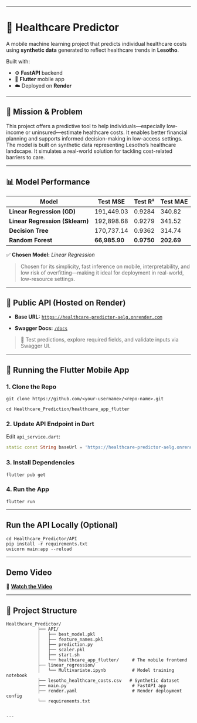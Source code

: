 
---

# 🧠 Healthcare Predictor

A mobile machine learning project that predicts individual healthcare costs using **synthetic data** generated to reflect healthcare trends in **Lesotho**.

Built with:

* ⚙️ **FastAPI** backend
* 📱 **Flutter** mobile app
* ☁️ Deployed on **Render**

---

## 🎯 Mission & Problem

This project offers a predictive tool to help individuals—especially low-income or uninsured—estimate healthcare costs.
It enables better financial planning and supports informed decision-making in low-access settings.
The model is built on synthetic data representing Lesotho’s healthcare landscape.
It simulates a real-world solution for tackling cost-related barriers to care.

---

## 📊 Model Performance

| Model                           | Test MSE      | Test R²    | Test MAE   |
| ------------------------------- | ------------- | ---------- | ---------- |
| **Linear Regression (GD)**      | 191,449.03    | 0.9284     | 340.82     |
| **Linear Regression (Sklearn)** | 192,898.68    | 0.9279     | 341.52     |
| **Decision Tree**               | 170,737.14    | 0.9362     | 314.74     |
| **Random Forest**               | **66,985.90** | **0.9750** | **202.69** |


✅ **Chosen Model:** *Linear Regression*

> Chosen for its simplicity, fast inference on mobile, interpretability, and low risk of overfitting—making it ideal for deployment in real-world, low-resource settings.

---

## 🔗 Public API (Hosted on Render)

* **Base URL:**
  [`https://healthcare-predictor-aelg.onrender.com`](https://healthcare-predictor-aelg.onrender.com)

* **Swagger Docs:**
  [`/docs`](https://healthcare-predictor-aelg.onrender.com/docs)

> 🧪 Test predictions, explore required fields, and validate inputs via Swagger UI.

---

## 📱 Running the Flutter Mobile App

### 1. Clone the Repo


```
git clone https://github.com/<your-username>/<repo-name>.git

cd Healthcare_Prediction/healthcare_app_flutter
```
### 2. Update API Endpoint in Dart

Edit `api_service.dart`:

```dart
static const String baseUrl = 'https://healthcare-predictor-aelg.onrender.com';
```

### 3. Install Dependencies

```
flutter pub get
```

### 4. Run the App

```
flutter run
```

---

##  Run the API Locally (Optional)

```
cd Healthcare_Predictor/API
pip install -r requirements.txt
uvicorn main:app --reload
```

---

## Demo Video 
🔗 [**Watch the Video**](https://youtu.be/VMmscT9nAo0?si=be-fjM3RQ0YUlgUW)

---

## 📂 Project Structure

```
Healthcare_Predictor/
            ├── API/
            │   ├── best_model.pkl
            │   ├── feature_names.pkl
            │   ├── prediction.py
            │   ├── scaler.pkl
            │   ├── start.sh
            │   └── healthcare_app_flutter/     # The mobile frontend
            ├── linear_regression/
            │   └── Multivariate.ipynb          # Model training notebook
            ├── lesotho_healthcare_costs.csv   # Synthetic dataset
            ├── main.py                         # FastAPI app
            ├── render.yaml                     # Render deployment config
            └── requirements.txt


---


